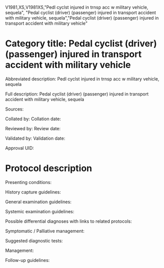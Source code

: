 V1981,XS,V1981XS,"Pedl cyclst injured in trnsp acc w military vehicle, sequela", "Pedal cyclist (driver) (passenger) injured in transport accident with military vehicle, sequela","Pedal cyclist (driver) (passenger) injured in transport accident with military vehicle"
# Category title: Pedal cyclist (driver) (passenger) injured in transport accident with military vehicle

Abbreviated description: Pedl cyclst injured in trnsp acc w military vehicle, sequela

Full description: Pedal cyclist (driver) (passenger) injured in transport accident with military vehicle, sequela

Sources:

Collated by:
Collation date:

Reviewed by:
Review date:

Validated by:
Validation date:

Approval UID:

# Protocol description

Presenting conditions:

History capture guidelines:

General examination guidelines:

Systemic examination guidelines:

Possible differential diagnoses with links to related protocols:

Symptomatic / Palliative management:

Suggested diagnostic tests:

Management:

Follow-up guidelines:

